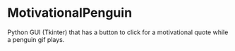 # MotivationalPenguin
Python GUI (Tkinter) that has a button to click for a motivational quote while a penguin gif plays.
